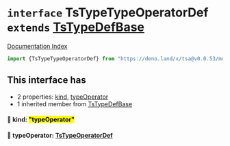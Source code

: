 # `interface` TsTypeTypeOperatorDef `extends` [TsTypeDefBase](../private.interface.TsTypeDefBase/README.md)

[Documentation Index](../README.md)

```ts
import {TsTypeTypeOperatorDef} from "https://deno.land/x/tsa@v0.0.53/mod.ts"
```

## This interface has

- 2 properties:
[kind](#-kind-typeoperator),
[typeOperator](#-typeoperator-tstypeoperatordef)
- 1 inherited member from [TsTypeDefBase](../private.interface.TsTypeDefBase/README.md)


#### 📄 kind: <mark>"typeOperator"</mark>



#### 📄 typeOperator: [TsTypeOperatorDef](../interface.TsTypeOperatorDef/README.md)



